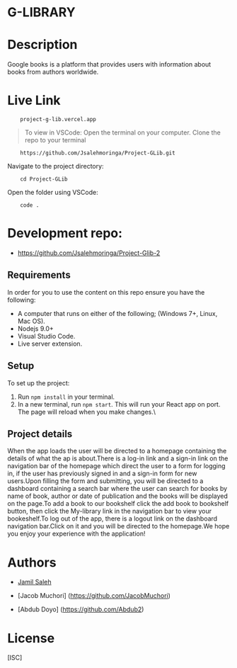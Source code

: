 # G-LIBRARY

# Description
Google books is a platform that provides users with information about books from authors worldwide. 

# Live Link 

        project-g-lib.vercel.app

> To view in VSCode:
Open the terminal on your computer.
Clone the repo to your terminal

        https://github.com/Jsalehmoringa/Project-GLib.git

Navigate to the project directory:

        cd Project-GLib

Open  the folder using VSCode:

        code .

# Development repo:

- https://github.com/Jsalehmoringa/Project-Glib-2

## Requirements

In order for you to use the content on this repo ensure you have the following:

- A computer that runs on either of the following; (Windows 7+, Linux, Mac OS).
- Nodejs 9.0+
- Visual Studio Code.
- Live server extension.

## Setup

To set up the project:

1. Run `npm install` in your terminal.
3. In a new terminal, run `npm start`. This will run your React app on port.
The page will reload when you make changes.\

## Project details
When the app loads the user will be directed to a homepage containing the details of what the ap is about.There is a log-in link and a sign-in link on the navigation bar of the homepage which direct the user to a form for logging in, if the user has previously signed in and a sign-in form for new users.Upon filling the form and submitting, you will be directed to a dashboard containing a search bar where the user can search for books by name of book, author or date of publication and the books will be displayed on the page.To add a book to our bookshelf click the add book to bookshelf button, then click the My-library link in the navigation bar to view your bookeshelf.To log out of the app, there is a logout link on the dashboard navigation bar.Click on it and you will be directed to the homepage.We hope you enjoy your experience with the application!

 
 # Authors 
 
- [Jamil Saleh](https://github.com/Jsalehmoringa)
        
- [Jacob Muchori] (https://github.com/JacobMuchori)
        
- [Abdub Doyo] (https://github.com/Abdub2)

 # License
   [ISC]

